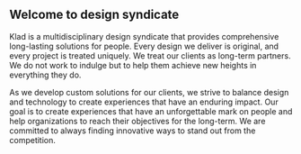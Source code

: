 ## Welcome to design syndicate

Klad is a multidisciplinary design syndicate that provides comprehensive long-lasting solutions for people. Every design we deliver is original, and every project is treated uniquely. We treat our clients as long-term partners. We do not work to indulge but to help them achieve new heights in everything they do.

As we develop custom solutions for our clients, we strive to balance design and technology to create experiences that have an enduring impact. Our goal is to create experiences that have an unforgettable mark on people and help organizations to reach their objectives for the long-term. We are committed to always finding innovative ways to stand out from the competition.
